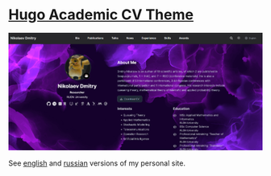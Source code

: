 # [Hugo Academic CV Theme](https://github.com/HugoBlox/theme-academic-cv)

[![Screenshot](preview.png)](https://mrshogun.github.io/)

See [english](https://mrshogun.github.io/) and [russian](https://mrshogun.github.io/ru/) versions of my personal site.